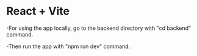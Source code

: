 # React + Vite

-For using the app locally, go to the backend directory with "cd backend" command.

-Then run the app with "npm run dev" command.
